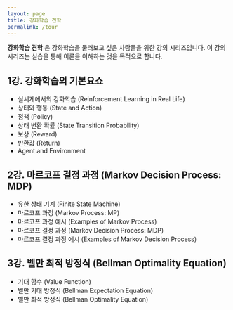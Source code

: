 ```yaml
---
layout: page
title: 강화학습 견학
permalink: /tour
---
```

**강화학습 견학** 은 강화학습을 둘러보고 싶은 사람들을 위한 강의 시리즈입니다. 이 강의 시리즈는 실습을 통해 이론을 이해하는 것을 목적으로 합니다.

## 1강. 강화학습의 기본요쇼
 - 실셰게에서의 강화학습 (Reinforcement Learning in Real Life)
 - 상태와 행동 (State and Action)
 - 정책 (Policy)
 - 상태 변환 확률 (State Transition Probability)
 - 보상 (Reward)
 - 반환값 (Return)
 - Agent and Environment

## 2강. 마르코프 결정 과정 (Markov Decision Process: MDP)
 - 유한 상태 기계 (Finite State Machine)
 - 마르코프 과정 (Markov Process: MP)
 - 마르코프 과정 예시 (Examples of Markov Process)
 - 마르코프 결정 과정 (Markov Decision Process: MDP)
 - 마르코프 결정 과정 예시 (Examples of Markov Decision Process)

## 3강. 벨만 최적 방정식 (Bellman Optimality Equation)
 - 기대 함수 (Value Function)
 - 벨만 기대 방정식 (Bellman Expectation Equation)
 - 벨만 최적 방정식 (Bellman Optimality Equation)
